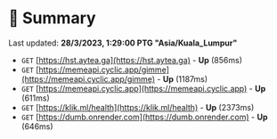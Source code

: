 # 📖 Summary
Last updated: **28/3/2023, 1:29:00 PTG "Asia/Kuala_Lumpur"**

- `GET` [https://hst.aytea.ga](https://hst.aytea.ga) - **Up** (856ms)
- `GET` [https://memeapi.cyclic.app/gimme](https://memeapi.cyclic.app/gimme) - **Up** (1187ms)
- `GET` [https://memeapi.cyclic.app](https://memeapi.cyclic.app) - **Up** (611ms)
- `GET` [https://klik.ml/health](https://klik.ml/health) - **Up** (2373ms)
- `GET` [https://dumb.onrender.com](https://dumb.onrender.com) - **Up** (646ms)
